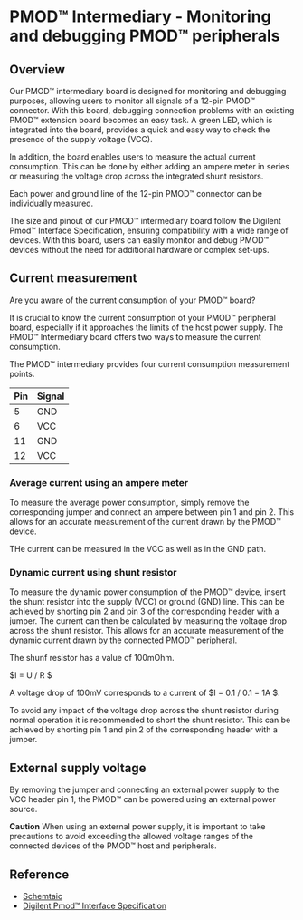 # PMOD™ Intermediary - Monitoring and debugging PMOD™ peripherals

  
## Overview

Our PMOD™ intermediary board is designed for monitoring and debugging purposes, allowing users to monitor all signals of a 12-pin PMOD™ connector.
With this board, debugging connection problems with an existing PMOD™ extension board becomes an easy task.
A green LED, which is integrated into the board, provides a quick and easy way to check the presence of the supply voltage (VCC).

In addition, the board enables users to measure the actual current consumption.
This can be done by either adding an ampere meter in series or measuring the voltage drop across the integrated shunt resistors.

Each power and ground line of the 12-pin PMOD™ connector can be individually measured.

The size and pinout of our PMOD™ intermediary board follow the Digilent Pmod™ Interface Specification, ensuring compatibility with a wide range of devices. With this board, users can easily monitor and debug PMOD™ devices without the need for additional hardware or complex set-ups.

## Current measurement

Are you aware of the current consumption of your PMOD™ board?

It is crucial to know the current consumption of your PMOD™ peripheral board, especially if it approaches the limits of the host power supply. The PMOD™ Intermediary board offers two ways to measure the current consumption.

The PMOD™ intermediary provides four current consumption measurement points.

  | Pin  | Signal |
  | ---- | ------ |
  | 5    | GND  |
  | 6    | VCC  |
  | 11   | GND  |
  | 12   | VCC  |


### Average current using an ampere meter
To measure the average power consumption, simply remove the corresponding jumper and connect an ampere between pin 1 and pin 2. This allows for an accurate measurement of the current drawn by the PMOD™ device.

THe current can be measured in the VCC as well as in the GND path.

### Dynamic current using shunt resistor
To measure the dynamic power consumption of the PMOD™ device, insert the shunt resistor into the supply (VCC) or ground (GND) line. This can be achieved by shorting pin 2 and pin 3 of the corresponding header with a jumper. The current can then be calculated by measuring the voltage drop across the shunt resistor. This allows for an accurate measurement of the dynamic current drawn by the connected PMOD™ peripheral.

The shunf resistor has a value of 100mOhm.

$I = U / R $

A voltage drop of 100mV corresponds to a current of $I = 0.1 / 0.1 = 1A $.

To avoid any impact of the voltage drop across the shunt resistor during normal operation it is recommended to short the shunt resistor. This can be achieved by shorting pin 1 and pin 2 of the corresponding header with a jumper.

## External supply voltage

By removing the jumper and connecting an external power supply to the VCC header pin 1, the PMOD™ can be powered using an external power source.

**Caution** When using an external power supply, it is important to take precautions to avoid exceeding the allowed voltage ranges of the connected devices of the PMOD™ host and peripherals.

## Reference

  - [Schemtaic](https://github.com/semify-eda/pmod-intermediary/blob/main/pmod-intermediary.pdf)
  - [Digilent Pmod™ Interface Specification](https://digilent.com/reference/_media/reference/pmod/digilent-pmod-interface-specification.pdf)

